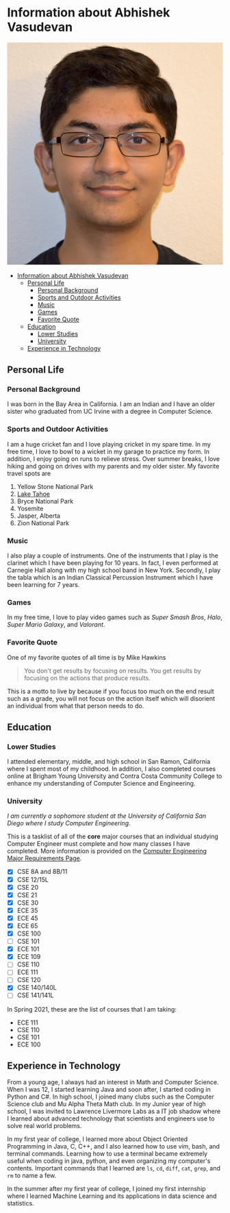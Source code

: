 # Information about Abhishek Vasudevan

![Image of me](Images/Screen%20Shot%202021-04-02%20at%2010.46.28%20PM.png)

- [Information about Abhishek Vasudevan](#information-about-abhishek-vasudevan)
  - [Personal Life](#personal-life)
    - [Personal Background](#personal-background)
    - [Sports and Outdoor Activities](#sports-and-outdoor-activities)
    - [Music](#music)
    - [Games](#games)
    - [Favorite Quote](#favorite-quote)
  - [Education](#education)
    - [Lower Studies](#lower-studies)
    - [University](#university)
  - [Experience in Technology](#experience-in-technology)

## Personal Life
### Personal Background
I was born in the Bay Area in California. I am an Indian and I have an older sister who graduated from UC Irvine with a degree in Computer Science.

### Sports and Outdoor Activities
I am a huge cricket fan and I love playing cricket in my spare time. In my free time, I love to bowl to a wicket in my garage to practice my form. In addition, I enjoy going on runs to relieve stress. Over summer breaks, I love hiking and going on drives with my parents and my older sister. My favorite travel spots are 

1. Yellow Stone National Park
2. [Lake Tahoe](Images/IMG_0146.jpg)
3. Bryce National Park
4. Yosemite
5. Jasper, Alberta
6. Zion National Park

### Music

I also play a couple of instruments. One of the instruments that I play is the clarinet which I have been playing for 10 years. In fact, I even performed at Carnegie Hall along with my high school band in New York. Secondly, I play the tabla which is an Indian Classical Percussion Instrument which I have been learning for 7 years.

### Games
In my free time, I love to play video games such as *Super Smash Bros*, *Halo*, *Super Mario Galaxy*, and *Valorant*.

### Favorite Quote
One of my favorite quotes of all time is by Mike Hawkins
> You don't get results by focusing on results. You get results by focusing on the actions that produce results.

This is a motto to live by because if you focus too much on the end result such as a grade, you will not focus on the action itself which will disorient an individual from what that person needs to do.


## Education
### Lower Studies
I attended elementary, middle, and high school in San Ramon, California where I spent most of my childhood. In addition, I also completed courses online at Brigham Young University and Contra Costa Community College to enhance my understanding of Computer Science and Engineering.

### University
*I am currently a sophomore student at the University of California San Diego where I study Computer Engineering.* 

This is a tasklist of all of the **core** major courses that an individual studying Computer Engineer must complete and how many classes I have completed. More information is provided on the [Computer Engineering Major Requirements Page](https://ece.ucsd.edu/undergraduate/undergraduate-programs/computer-engineering-major).

- [x] CSE 8A and 8B/11
- [x] CSE 12/15L
- [x] CSE 20
- [x] CSE 21
- [x] CSE 30
- [x] ECE 35
- [x] ECE 45
- [x] ECE 65
- [x] CSE 100
- [ ] CSE 101 
- [x] ECE 101
- [x] ECE 109
- [ ] CSE 110 
- [ ] ECE 111 
- [ ] CSE 120
- [x] CSE 140/140L
- [ ] CSE 141/141L

In Spring 2021, these are the list of courses that I am taking:
- ECE 111
- CSE 110
- CSE 101
- ECE 100

## Experience in Technology
From a young age, I always had an interest in Math and Computer Science. When I was 12, I started learning Java and soon after, I started coding in Python and C#. In high school, I joined many clubs such as the Computer Science club and Mu Alpha Theta Math club. In my Junior year of high school, I was invited to Lawrence Livermore Labs as a IT job shadow where I learned about advanced technology that scientists and engineers use to solve real world problems.

In my first year of college, I learned more about Object Oriented Programming in Java, C, C++, and I also learned how to use vim, bash, and terminal commands. Learning how to use a terminal became extremely useful when coding in java, python, and even organizing my computer's contents. Important commands that I learned are `ls`, `cd`, `diff`, `cat`, `grep`, and `rm` to name a few.

In the summer after my first year of college, I joined my first internship where I learned Machine Learning and its applications in data science and statistics. 


